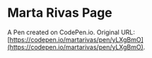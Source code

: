 # Marta Rivas Page

A Pen created on CodePen.io. Original URL: [https://codepen.io/martarivas/pen/yLXgBmO](https://codepen.io/martarivas/pen/yLXgBmO).


